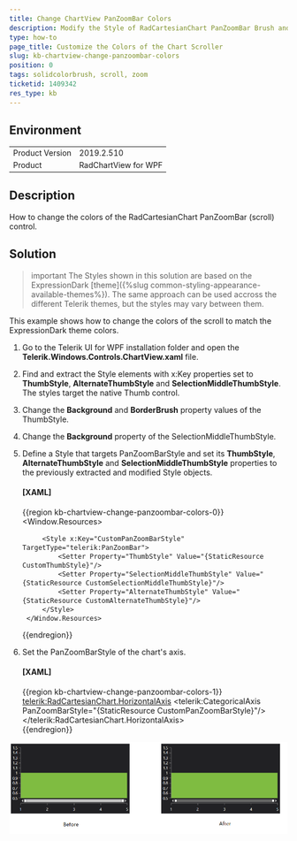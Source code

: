 ```yaml
---
title: Change ChartView PanZoomBar Colors
description: Modify the Style of RadCartesianChart PanZoomBar Brush and Border
type: how-to
page_title: Customize the Colors of the Chart Scroller
slug: kb-chartview-change-panzoombar-colors 
position: 0
tags: solidcolorbrush, scroll, zoom
ticketid: 1409342
res_type: kb
---
```


## Environment
<table>
    <tbody>
	    <tr>
	    	<td>Product Version</td>
	    	<td>2019.2.510</td>
	    </tr>
	    <tr>
	    	<td>Product</td>
	    	<td>RadChartView for WPF</td>
	    </tr>
    </tbody>
</table>

## Description

How to change the colors of the RadCartesianChart PanZoomBar (scroll) control.

## Solution

>important The Styles shown in this solution are based on the ExpressionDark [theme]({%slug common-styling-appearance-available-themes%}). The same approach can be used accross the different Telerik themes, but the styles may vary between them.

This example shows how to change the colors of the scroll to match the ExpressionDark theme colors.

1. Go to the Telerik UI for WPF installation folder and open the __Telerik.Windows.Controls.ChartView.xaml__ file.
2. Find and extract the Style elements with x:Key properties set to __ThumbStyle__, __AlternateThumbStyle__ and __SelectionMiddleThumbStyle__. The styles target the native Thumb control.
3. Change the __Background__ and __BorderBrush__ property values of the ThumbStyle.
4. Change the __Background__ property of the SelectionMiddleThumbStyle.
5. Define a Style that targets PanZoomBarStyle and set its __ThumbStyle__, __AlternateThumbStyle__ and __SelectionMiddleThumbStyle__ properties to the previously extracted and modified Style objects.

	#### __[XAML]__
	{{region kb-chartview-change-panzoombar-colors-0}}
		<Window.Resources>
			<Style x:Key="CustomThumbStyle" TargetType="Thumb">
				<Setter Property="Width" Value="8"/>
				<Setter Property="VerticalAlignment" Value="Stretch"/>
				<Setter Property="IsTabStop" Value="True"/>
				<Setter Property="BorderThickness" Value="2"/>
				<Setter Property="BorderBrush" Value="#646464"/>
				<Setter Property="Background" Value="#FFFFFF"/>
				<Setter Property="Template">
					<Setter.Value>
						<ControlTemplate TargetType="Thumb">
							<Grid>
								<Grid.InputBindings>
									<MouseBinding MouseAction="LeftDoubleClick" Command="{x:Static telerikChartView:PanZoomBarCommands.ExpandSelectionToMinimum}"/>
								</Grid.InputBindings>
								<Border x:Name="Border" BorderThickness="{TemplateBinding BorderThickness}" BorderBrush="{TemplateBinding BorderBrush}" Background="{TemplateBinding Background}"/>
							</Grid>
						</ControlTemplate>
					</Setter.Value>
				</Setter>
			</Style>
			<Style x:Key="CustomAlternateThumbStyle" TargetType="Thumb" BasedOn="{StaticResource CustomThumbStyle}">
				<Setter Property="Template">
					<Setter.Value>
						<ControlTemplate TargetType="Thumb">
							<Grid>
								<Grid.InputBindings>
									<MouseBinding MouseAction="LeftDoubleClick" Command="{x:Static telerikChartView:PanZoomBarCommands.ExpandSelectionToMaximum}"/>
								</Grid.InputBindings>
								<Border x:Name="Border" BorderThickness="{TemplateBinding BorderThickness}" BorderBrush="{TemplateBinding BorderBrush}" Background="{TemplateBinding Background}"/>
							</Grid>
						</ControlTemplate>
					</Setter.Value>
				</Setter>
			</Style>
			<Style x:Key="CustomSelectionMiddleThumbStyle" TargetType="Thumb">
				<Setter Property="IsTabStop" Value="True"/>
				<Setter Property="Background" Value="#646464"/>
				<Setter Property="Cursor" Value="Hand"/>
				<Setter Property="VerticalAlignment" Value="Stretch"/>
				<Setter Property="Template">
					<Setter.Value>
						<ControlTemplate TargetType="Thumb">
							<Grid>
								<Grid.InputBindings>
									<MouseBinding MouseAction="LeftDoubleClick" Command="{x:Static telerikChartView:PanZoomBarCommands.ExpandSelection}"/>
								</Grid.InputBindings>
								<Border x:Name="Border" BorderBrush="{TemplateBinding BorderBrush}" BorderThickness="{TemplateBinding BorderThickness}" Background="{TemplateBinding Background}"/>
							</Grid>
						</ControlTemplate>
					</Setter.Value>
				</Setter>
			</Style>

			<Style x:Key="CustomPanZoomBarStyle" TargetType="telerik:PanZoomBar">
				<Setter Property="ThumbStyle" Value="{StaticResource CustomThumbStyle}"/>
				<Setter Property="SelectionMiddleThumbStyle" Value="{StaticResource CustomSelectionMiddleThumbStyle}"/>
				<Setter Property="AlternateThumbStyle" Value="{StaticResource CustomAlternateThumbStyle}"/>
			</Style>
		</Window.Resources>   
	{{endregion}}

6. Set the PanZoomBarStyle of the chart's axis.

	#### __[XAML]__
	{{region kb-chartview-change-panzoombar-colors-1}}
		 <telerik:RadCartesianChart.HorizontalAxis>
			<telerik:CategoricalAxis PanZoomBarStyle="{StaticResource CustomPanZoomBarStyle}"/>
		</telerik:RadCartesianChart.HorizontalAxis>  
	{{endregion}}

![](images/kb-chartview-change-panzoombar-colors-0.png)